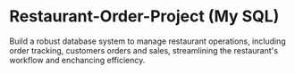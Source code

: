 # Restaurant-Order-Project (My SQL)
Build a robust database system to manage restaurant operations, including order tracking, customers orders and sales, streamlining the restaurant's workflow and enchancing efficiency.
